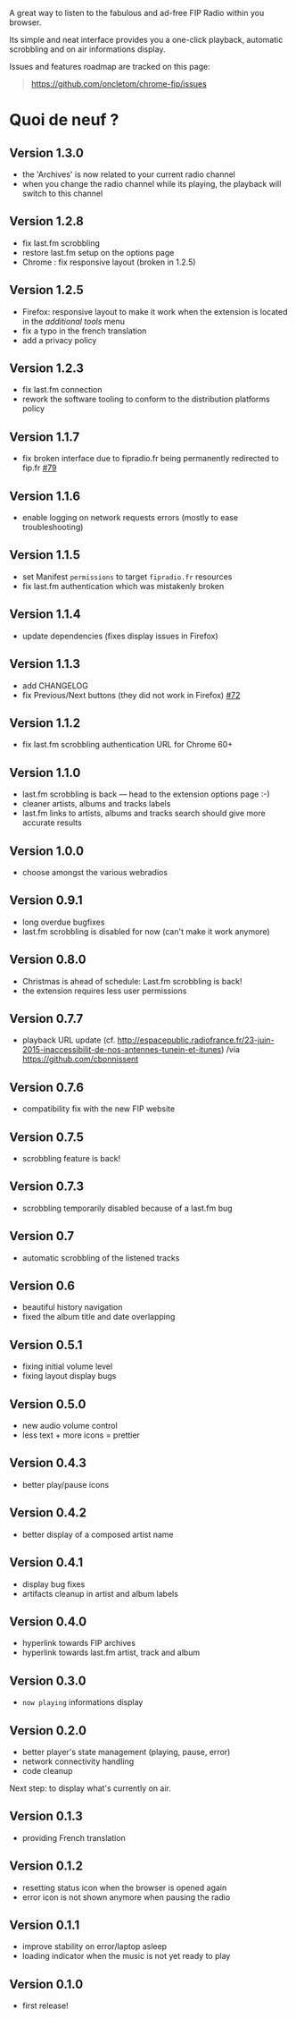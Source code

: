 A great way to listen to the fabulous and ad-free FIP Radio within you browser.

Its simple and neat interface provides you a one-click playback, automatic scrobbling and on air informations display.

Issues and features roadmap are tracked on this page:
> https://github.com/oncletom/chrome-fip/issues

# Quoi de neuf ?

## Version 1.3.0

- the 'Archives' is now related to your current radio channel
- when you change the radio channel while its playing, the playback will switch to this channel

## Version 1.2.8

- fix last.fm scrobbling
- restore last.fm setup on the options page
- Chrome : fix responsive layout (broken in 1.2.5)

## Version 1.2.5

- Firefox: responsive layout to make it work when the extension is located in the _additional tools_ menu
- fix a typo in the french translation
- add a privacy policy

## Version 1.2.3

- fix last.fm connection
- rework the software tooling to conform to the distribution platforms policy

## Version 1.1.7

- fix broken interface due to fipradio.fr being permanently redirected to fip.fr [#79](https://github.com/oncletom/chrome-fip/issues/79)

## Version 1.1.6

- enable logging on network requests errors (mostly to ease troubleshooting)

## Version 1.1.5

- set Manifest `permissions` to target `fipradio.fr` resources
- fix last.fm authentication which was mistakenly broken

## Version 1.1.4

- update dependencies (fixes display issues in Firefox)

## Version 1.1.3

- add CHANGELOG
- fix Previous/Next buttons (they did not work in Firefox) [#72](https://github.com/oncletom/chrome-fip/issues/72)

## Version 1.1.2

- fix last.fm scrobbling authentication URL for Chrome 60+

## Version 1.1.0

- last.fm scrobbling is back — head to the extension options page :-)
- cleaner artists, albums and tracks labels
- last.fm links to artists, albums and tracks search should give more accurate results

## Version 1.0.0

- choose amongst the various webradios

## Version 0.9.1

- long overdue bugfixes
- last.fm scrobbling is disabled for now (can't make it work anymore)

## Version 0.8.0
- Christmas is ahead of schedule: Last.fm scrobbling is back!
- the extension requires less user permissions

## Version 0.7.7
- playback URL update (cf. http://espacepublic.radiofrance.fr/23-juin-2015-inaccessibilit-de-nos-antennes-tunein-et-itunes) /via https://github.com/cbonnissent

## Version 0.7.6
- compatibility fix with the new FIP website

## Version 0.7.5
- scrobbling feature is back!

## Version 0.7.3
- scrobbling temporarily disabled because of a last.fm bug

## Version 0.7
- automatic scrobbling of the listened tracks

## Version 0.6
- beautiful history navigation
- fixed the album title and date overlapping

## Version 0.5.1
- fixing initial volume level
- fixing layout display bugs

## Version 0.5.0
- new audio volume control
- less text + more icons = prettier

## Version 0.4.3
- better play/pause icons

## Version 0.4.2
- better display of a composed artist name

## Version 0.4.1
- display bug fixes
- artifacts cleanup in artist and album labels

## Version 0.4.0
- hyperlink towards FIP archives
- hyperlink towards last.fm artist, track and album

## Version 0.3.0
- `now playing` informations display

## Version 0.2.0
- better player's state management (playing, pause, error)
- network connectivity handling
- code cleanup

Next step: to display what's currently on air.

## Version 0.1.3
- providing French translation

## Version 0.1.2
- resetting status icon when the browser is opened again
- error icon is not shown anymore when pausing the radio

## Version 0.1.1
- improve stability on error/laptop asleep
- loading indicator when the music is not yet ready to play

## Version 0.1.0
- first release!
